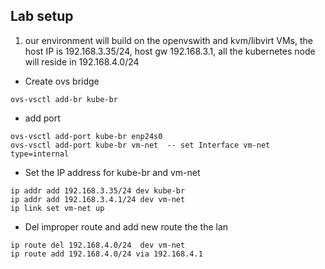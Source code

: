 Lab setup
---

1. our environment will build on the openvswith and kvm/libvirt VMs, the host IP is  192.168.3.35/24, host gw 192.168.3.1, all the kubernetes node will reside in 192.168.4.0/24

- Create ovs bridge
```
ovs-vsctl add-br kube-br
```
- add port 
```
ovs-vsctl add-port kube-br enp24s0
ovs-vsctl add-port kube-br vm-net  -- set Interface vm-net  type=internal
```
- Set the IP address for kube-br and vm-net
```
ip addr add 192.168.3.35/24 dev kube-br
ip addr add 192.168.3.4.1/24 dev vm-net 
ip link set vm-net up
```

- Del improper route and add new route the the lan
```
ip route del 192.168.4.0/24  dev vm-net 
ip route add 192.168.4.0/24 via 192.168.4.1
```